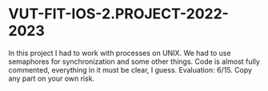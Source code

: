 # VUT-FIT-IOS-2.PROJECT-2022-2023
In this project I had to work with processes on UNIX.
We had to use semaphores for synchronization and some other things.
Code is almost fully commented, everything in it must be clear, I guess.
Evaluation: 6/15.
Copy any part on your own risk.
